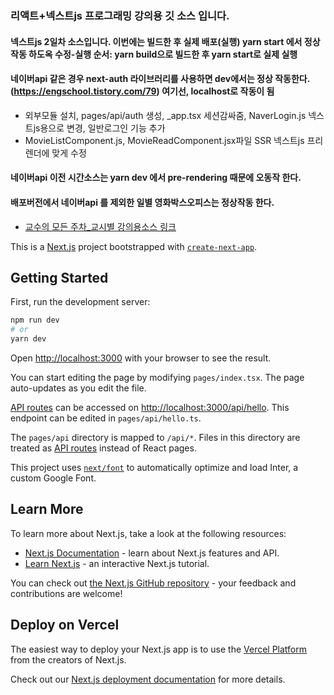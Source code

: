 ### 리액트+넥스트js 프로그래밍 강의용 깃 소스 입니다.
#### 넥스트js 2일차 소스입니다. 이번에는 빌드한 후 실제 배포(실행) yarn start 에서 정상작동 하도옥 수정-실행 순서: yarn build으로 빌드한 후 yarn start로 실제 실행
#### 네이버api 같은 경우 next-auth 라이브러리를 사용하면 dev에서는 정상 작동한다.(https://engschool.tistory.com/79) 여기선, localhost로 작동이 됨
- 외부모듈 설치, pages/api/auth 생성, _app.tsx 세션감싸줌, NaverLogin.js 넥스트js용으로 변경, 일반로그인 기능 추가
- MovieListComponent.js, MovieReadComponent.jsx파일 SSR 넥스트js 프리렌더에 맞게 수정
#### 네이버api 이전 시간소스는 yarn dev 에서 pre-rendering 때문에 오동작 한다.
#### 배포버전에서 네이버api 를 제외한 일별 영화박스오피스는 정상작동 한다.
- [교수의 모든 주차_교시별 강의용소스 링크](https://github.com/kimilguk/abc-app/branches/all)

This is a [Next.js](https://nextjs.org/) project bootstrapped with [`create-next-app`](https://github.com/vercel/next.js/tree/canary/packages/create-next-app).

## Getting Started

First, run the development server:

```bash
npm run dev
# or
yarn dev
```

Open [http://localhost:3000](http://localhost:3000) with your browser to see the result.

You can start editing the page by modifying `pages/index.tsx`. The page auto-updates as you edit the file.

[API routes](https://nextjs.org/docs/api-routes/introduction) can be accessed on [http://localhost:3000/api/hello](http://localhost:3000/api/hello). This endpoint can be edited in `pages/api/hello.ts`.

The `pages/api` directory is mapped to `/api/*`. Files in this directory are treated as [API routes](https://nextjs.org/docs/api-routes/introduction) instead of React pages.

This project uses [`next/font`](https://nextjs.org/docs/basic-features/font-optimization) to automatically optimize and load Inter, a custom Google Font.

## Learn More

To learn more about Next.js, take a look at the following resources:

- [Next.js Documentation](https://nextjs.org/docs) - learn about Next.js features and API.
- [Learn Next.js](https://nextjs.org/learn) - an interactive Next.js tutorial.

You can check out [the Next.js GitHub repository](https://github.com/vercel/next.js/) - your feedback and contributions are welcome!

## Deploy on Vercel

The easiest way to deploy your Next.js app is to use the [Vercel Platform](https://vercel.com/new?utm_medium=default-template&filter=next.js&utm_source=create-next-app&utm_campaign=create-next-app-readme) from the creators of Next.js.

Check out our [Next.js deployment documentation](https://nextjs.org/docs/deployment) for more details.
